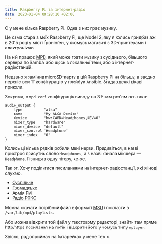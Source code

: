 ```yaml
---
title: Raspberry Pi та інтернет-радіо
date: 2023-01-04 00:28:10 +02:00
---
```


Є у мене кілька Raspberry Pi. Одна з них грає музику.

Це сама стара з моїх Raspberry Pi, ще Model 2, яку я колись придбав аж в 2015 році у місті Ґронінґен, у якомусь магазині з 3D-принтерами і електронікою.

На ній працює [MPD][0], який може грати музику з сусіднього, більшого сервера по Samba, або щось з локальної теки, або з інтернет-радіостанцій.

Недавно я замінив microSD-карту в цій Raspberry Pi на більшу, а заодно переніс всю її конфігурацію у плейбук Ansible. Згадав деякі цікаві приколи.

Зокрема, в `mpd.conf` конфігурація виводу на 3.5-мм роз'єм ось така:

```
audio_output {
    type          "alsa"
    name          "My ALSA Device"
    device        "hw:CARD=Headphones,DEV=0"
    mixer_type    "hardware"
    mixer_device  "default"
    mixer_control "Headphone"
    mixer_index   "0"
}
```

Колись ці кілька рядків робили мені нерви. Придивіться, в назві пристроя присутнє слово `Headphones`, а в назві канала мікшера — `Headphone`. Різниця в одну літеру, хе-хе.

Так от. Хочу поділитися посиланнями на інтернет-радіостанції, які я іноді слухаю.

 - [Суспільне][1]
 - [Громадське][2]
 - [Армія FM][3]
 - [Радіо РОКС][4]

Можна скачати потрібний файл в форматі [M3U][5] і покласти в `/var/lib/mpd/playlists`.

Aбо можна відкрити той файл у текстовому редакторі, знайти там пряме http/https посилання на потік і відкрити його у чомусь типу `mplayer`.

Звісно, радіоприймач на батарейках у мене теж є.

[0]: https://uk.wikipedia.org/wiki/Music_Player_Daemon
[1]: /uploads/radio/Suspilne.m3u
[2]: /uploads/radio/Hromadske.m3u
[3]: /uploads/radio/ArmyFM.m3u
[4]: /uploads/radio/ROKS.m3u
[5]: https://uk.wikipedia.org/wiki/M3U
